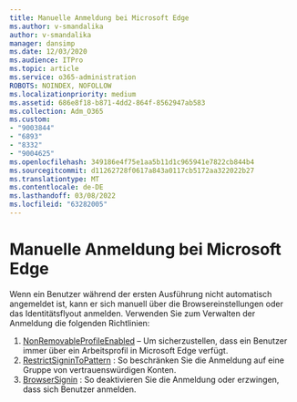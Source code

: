 ```yaml
---
title: Manuelle Anmeldung bei Microsoft Edge
ms.author: v-smandalika
author: v-smandalika
manager: dansimp
ms.date: 12/03/2020
ms.audience: ITPro
ms.topic: article
ms.service: o365-administration
ROBOTS: NOINDEX, NOFOLLOW
ms.localizationpriority: medium
ms.assetid: 686e8f18-b871-4dd2-864f-8562947ab583
ms.collection: Adm_O365
ms.custom:
- "9003844"
- "6893"
- "8332"
- "9004625"
ms.openlocfilehash: 349186e4f75e1aa5b11d1c965941e7822cb844b4
ms.sourcegitcommit: d11262728f0617a843a0117cb5172aa322022b27
ms.translationtype: MT
ms.contentlocale: de-DE
ms.lasthandoff: 03/08/2022
ms.locfileid: "63282005"
---
```

# <a name="sign-in-to-microsoft-edge-manually"></a>Manuelle Anmeldung bei Microsoft Edge

Wenn ein Benutzer während der ersten Ausführung nicht automatisch angemeldet ist, kann er sich manuell über die Browsereinstellungen oder das Identitätsflyout anmelden. Verwenden Sie zum Verwalten der Anmeldung die folgenden Richtlinien:

1. [NonRemovableProfileEnabled](https://docs.microsoft.com/deployedge/microsoft-edge-policies#nonremovableprofileenabled) – Um sicherzustellen, dass ein Benutzer immer über ein Arbeitsprofil in Microsoft Edge verfügt.
2. [RestrictSigninToPattern](https://docs.microsoft.com/deployedge/microsoft-edge-policies#restrictsignintopattern) : So beschränken Sie die Anmeldung auf eine Gruppe von vertrauenswürdigen Konten.
3. [BrowserSignin](https://docs.microsoft.com/deployedge/microsoft-edge-policies#browsersignin) : So deaktivieren Sie die Anmeldung oder erzwingen, dass sich Benutzer anmelden.

